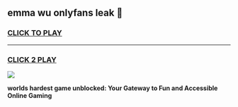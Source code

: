 
## emma wu onlyfans leak 👋
<h3>
<a href="https://premium.freeplayer.one?title=emma_wu_onlyfans_leak&ref=13F">CLICK TO PLAY</a></h3>
<hr>

<h3>
<a href="https://premium.freeplayer.one?title=emma_wu_onlyfans_leak&ref=13F">CLICK 2 PLAY</a>
  
</h3>

<a href="https://premium.freeplayer.one?title=emma_wu_onlyfans_leak&ref=12F/"><img src="https://clearcache.store/games.png"></a>


**worlds hardest game unblocked: Your Gateway to Fun and Accessible Online Gaming**
